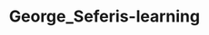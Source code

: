 ﻿---
title: George_Seferis-learning
text: 'Μεταφράζοντας,μαθαίνει κανείς την δική του γλώσσα.'
person: Γιώργος_Σεφέρης
layout: quote
header: no
show_meta: false
categories:
  - quotes
tags:
  - method
  - George_Seferis 
---
